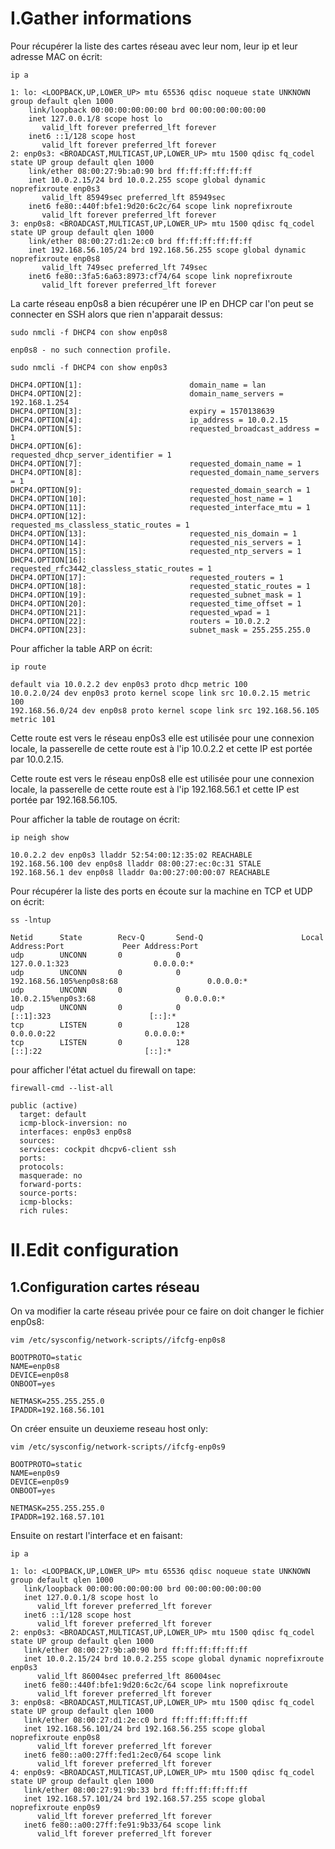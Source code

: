  # I.Gather informations

Pour récupérer la liste des cartes réseau avec leur nom, leur ip et leur adresse MAC on écrit:

`ip a`

```
1: lo: <LOOPBACK,UP,LOWER_UP> mtu 65536 qdisc noqueue state UNKNOWN group default qlen 1000
    link/loopback 00:00:00:00:00:00 brd 00:00:00:00:00:00
    inet 127.0.0.1/8 scope host lo
       valid_lft forever preferred_lft forever
    inet6 ::1/128 scope host
       valid_lft forever preferred_lft forever
2: enp0s3: <BROADCAST,MULTICAST,UP,LOWER_UP> mtu 1500 qdisc fq_codel state UP group default qlen 1000
    link/ether 08:00:27:9b:a0:90 brd ff:ff:ff:ff:ff:ff
    inet 10.0.2.15/24 brd 10.0.2.255 scope global dynamic noprefixroute enp0s3
       valid_lft 85949sec preferred_lft 85949sec
    inet6 fe80::440f:bfe1:9d20:6c2c/64 scope link noprefixroute
       valid_lft forever preferred_lft forever
3: enp0s8: <BROADCAST,MULTICAST,UP,LOWER_UP> mtu 1500 qdisc fq_codel state UP group default qlen 1000
    link/ether 08:00:27:d1:2e:c0 brd ff:ff:ff:ff:ff:ff
    inet 192.168.56.105/24 brd 192.168.56.255 scope global dynamic noprefixroute enp0s8
       valid_lft 749sec preferred_lft 749sec
    inet6 fe80::3fa5:6a63:8973:cf74/64 scope link noprefixroute
       valid_lft forever preferred_lft forever
```

La carte réseau enp0s8 a bien récupérer une IP en DHCP car l'on peut se connecter en SSH alors que rien n'apparait dessus:

`sudo nmcli -f DHCP4 con show enp0s8`

```
enp0s8 - no such connection profile.
```

`sudo nmcli -f DHCP4 con show enp0s3`

```
DHCP4.OPTION[1]:                        domain_name = lan
DHCP4.OPTION[2]:                        domain_name_servers = 192.168.1.254
DHCP4.OPTION[3]:                        expiry = 1570138639
DHCP4.OPTION[4]:                        ip_address = 10.0.2.15
DHCP4.OPTION[5]:                        requested_broadcast_address = 1
DHCP4.OPTION[6]:                        requested_dhcp_server_identifier = 1
DHCP4.OPTION[7]:                        requested_domain_name = 1
DHCP4.OPTION[8]:                        requested_domain_name_servers = 1
DHCP4.OPTION[9]:                        requested_domain_search = 1
DHCP4.OPTION[10]:                       requested_host_name = 1
DHCP4.OPTION[11]:                       requested_interface_mtu = 1
DHCP4.OPTION[12]:                       requested_ms_classless_static_routes = 1
DHCP4.OPTION[13]:                       requested_nis_domain = 1
DHCP4.OPTION[14]:                       requested_nis_servers = 1
DHCP4.OPTION[15]:                       requested_ntp_servers = 1
DHCP4.OPTION[16]:                       requested_rfc3442_classless_static_routes = 1
DHCP4.OPTION[17]:                       requested_routers = 1
DHCP4.OPTION[18]:                       requested_static_routes = 1
DHCP4.OPTION[19]:                       requested_subnet_mask = 1
DHCP4.OPTION[20]:                       requested_time_offset = 1
DHCP4.OPTION[21]:                       requested_wpad = 1
DHCP4.OPTION[22]:                       routers = 10.0.2.2
DHCP4.OPTION[23]:                       subnet_mask = 255.255.255.0
```

Pour afficher la table ARP on écrit:

`ip route`

```
default via 10.0.2.2 dev enp0s3 proto dhcp metric 100
10.0.2.0/24 dev enp0s3 proto kernel scope link src 10.0.2.15 metric 100
192.168.56.0/24 dev enp0s8 proto kernel scope link src 192.168.56.105 metric 101
```
Cette route est vers le réseau enp0s3 elle est utilisée pour une connexion locale, la passerelle de cette route est à l'ip 10.0.2.2 et cette IP est portée par 10.0.2.15.

Cette route est vers le réseau enp0s8 elle est utilisée pour une connexion locale, la passerelle de cette route est à l'ip 192.168.56.1 et cette IP est portée par 192.168.56.105.

Pour afficher la table de routage on écrit:

`ip neigh show`

```
10.0.2.2 dev enp0s3 lladdr 52:54:00:12:35:02 REACHABLE
192.168.56.100 dev enp0s8 lladdr 08:00:27:ec:0c:31 STALE
192.168.56.1 dev enp0s8 lladdr 0a:00:27:00:00:07 REACHABLE
```

Pour récupérer la liste des ports en écoute sur la machine en TCP et UDP on écrit:

`ss -lntup`

```
Netid      State        Recv-Q       Send-Q                      Local Address:Port             Peer Address:Port
udp        UNCONN       0            0                               127.0.0.1:323                   0.0.0.0:*
udp        UNCONN       0            0                   192.168.56.105%enp0s8:68                    0.0.0.0:*
udp        UNCONN       0            0                        10.0.2.15%enp0s3:68                    0.0.0.0:*
udp        UNCONN       0            0                                   [::1]:323                      [::]:*
tcp        LISTEN       0            128                               0.0.0.0:22                    0.0.0.0:*
tcp        LISTEN       0            128                                  [::]:22                       [::]:*
```

pour afficher l'état actuel du firewall on tape:

`firewall-cmd --list-all`

```
public (active)
  target: default
  icmp-block-inversion: no
  interfaces: enp0s3 enp0s8
  sources:
  services: cockpit dhcpv6-client ssh
  ports:
  protocols:
  masquerade: no
  forward-ports:
  source-ports:
  icmp-blocks:
  rich rules:
```

 # II.Edit configuration

 ## 1.Configuration cartes réseau

 On va modifier la carte réseau privée pour ce faire on doit changer le fichier enp0s8:

 `vim /etc/sysconfig/network-scripts//ifcfg-enp0s8`

 ```
 BOOTPROTO=static
NAME=enp0s8
DEVICE=enp0s8
ONBOOT=yes

NETMASK=255.255.255.0
IPADDR=192.168.56.101
 ```

 On créer ensuite un deuxieme reseau host only:

 `vim /etc/sysconfig/network-scripts//ifcfg-enp0s9`

  ```
 BOOTPROTO=static
NAME=enp0s9
DEVICE=enp0s9
ONBOOT=yes

NETMASK=255.255.255.0
IPADDR=192.168.57.101
 ```

 Ensuite on restart l'interface et en faisant:

 `ip a`

 ```
 1: lo: <LOOPBACK,UP,LOWER_UP> mtu 65536 qdisc noqueue state UNKNOWN group default qlen 1000
    link/loopback 00:00:00:00:00:00 brd 00:00:00:00:00:00
    inet 127.0.0.1/8 scope host lo
       valid_lft forever preferred_lft forever
    inet6 ::1/128 scope host
       valid_lft forever preferred_lft forever
2: enp0s3: <BROADCAST,MULTICAST,UP,LOWER_UP> mtu 1500 qdisc fq_codel state UP group default qlen 1000
    link/ether 08:00:27:9b:a0:90 brd ff:ff:ff:ff:ff:ff
    inet 10.0.2.15/24 brd 10.0.2.255 scope global dynamic noprefixroute enp0s3
       valid_lft 86004sec preferred_lft 86004sec
    inet6 fe80::440f:bfe1:9d20:6c2c/64 scope link noprefixroute
       valid_lft forever preferred_lft forever
3: enp0s8: <BROADCAST,MULTICAST,UP,LOWER_UP> mtu 1500 qdisc fq_codel state UP group default qlen 1000
    link/ether 08:00:27:d1:2e:c0 brd ff:ff:ff:ff:ff:ff
    inet 192.168.56.101/24 brd 192.168.56.255 scope global noprefixroute enp0s8
       valid_lft forever preferred_lft forever
    inet6 fe80::a00:27ff:fed1:2ec0/64 scope link
       valid_lft forever preferred_lft forever
4: enp0s9: <BROADCAST,MULTICAST,UP,LOWER_UP> mtu 1500 qdisc fq_codel state UP group default qlen 1000
    link/ether 08:00:27:91:9b:33 brd ff:ff:ff:ff:ff:ff
    inet 192.168.57.101/24 brd 192.168.57.255 scope global noprefixroute enp0s9
       valid_lft forever preferred_lft forever
    inet6 fe80::a00:27ff:fe91:9b33/64 scope link
       valid_lft forever preferred_lft forever
 ```
